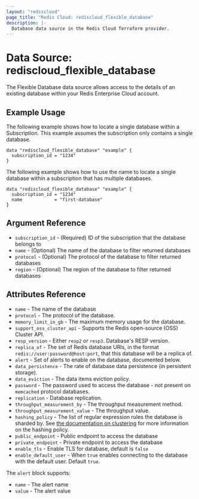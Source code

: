 ```yaml
---
layout: "rediscloud"
page_title: "Redis Cloud: rediscloud_flexible_database"
description: |-
  Database data source in the Redis Cloud Terraform provider.
---
```


# Data Source: rediscloud_flexible_database

The Flexible Database data source allows access to the details of an existing database within your Redis Enterprise
Cloud account.

## Example Usage

The following example shows how to locate a single database within a Subscription. This example assumes the subscription
only contains a single database.

```hcl-terraform
data "rediscloud_flexible_database" "example" {
  subscription_id = "1234"
}
```

The following example shows how to use the name to locate a single database within a subscription that has multiple
databases.

```hcl-terraform
data "rediscloud_flexible_database" "example" {
  subscription_id = "1234"
  name            = "first-database"
}
```

## Argument Reference

* `subscription_id` - (Required) ID of the subscription that the database belongs to
* `name` - (Optional) The name of the database to filter returned databases
* `protocol` - (Optional) The protocol of the database to filter returned databases
* `region` - (Optional) The region of the database to filter returned databases

## Attributes Reference

* `name` - The name of the database
* `protocol` - The protocol of the database.
* `memory_limit_in_gb` - The maximum memory usage for the database.
* `support_oss_cluster_api` - Supports the Redis open-source (OSS) Cluster API.
* `resp_version` - Either `resp2` or `resp3`. Database's RESP version.
* `replica_of` - The set of Redis database URIs, in the format `redis://user:password@host:port`, that this database
  will be a replica of.
* `alert` - Set of alerts to enable on the database, documented below.
* `data_persistence` - The rate of database data persistence (in persistent storage).
* `data_eviction` - The data items eviction policy.
* `password` - The password used to access the database - not present on `memcached` protocol databases.
* `replication` - Database replication.
* `throughput_measurement_by` - The throughput measurement method.
* `throughput_measurement_value` - The throughput value.
* `hashing_policy` - The list of regular expression rules the database is sharded by.
  See [the documentation on clustering](https://docs.redislabs.com/latest/rc/concepts/clustering/) for more information
  on the hashing policy.
* `public_endpoint` - Public endpoint to access the database
* `private_endpoint` - Private endpoint to access the database
* `enable_tls` - Enable TLS for database, default is `false`
* `enable_default_user` - When `true` enables connecting to the database with the default user. Default `true`.

The `alert` block supports:

* `name` - The alert name
* `value` - The alert value
